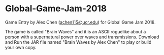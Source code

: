 # Global-Game-Jam-2018
Game Entry by Alex Chen (achen115@ucr.edu) for Global Game Jam 2018.

The game is called "Brain Waves" and it is an ASCII roguelike about a person with a supernatural power over waves and transmissions. Download and Run the JAR file named "Brain Waves by Alex Chen" to play or build your own copy.